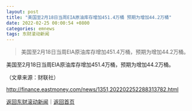 ```yaml
---
layout: post
title: "美国至2月18日当周EIA原油库存增加451.4万桶 预期为增加44.2万桶"
date: 2022-02-25 00:00:54 +0800
categories: emnews
tags: 东财滚动新闻
---
```

> 美国至2月18日当周EIA原油库存增加451.4万桶，预期为增加44.2万桶。

<p>美国至2月18日当周EIA原油库存增加451.4万桶，预期为增加44.2万桶。</p><p class="em_media">（文章来源：财联社）</p>

<http://finance.eastmoney.com/news/1351,202202252288313782.html>

[返回东财滚动新闻](//finews.withounder.com/emnews/)｜[返回首页](//finews.withounder.com/)